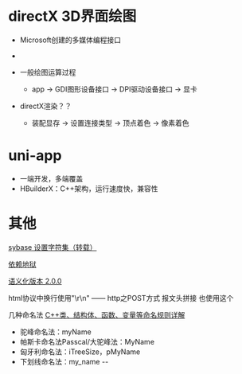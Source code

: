 
# directX 3D界面绘图
- Microsoft创建的多媒体编程接口
-
- 一般绘图运算过程
  - app → GDI图形设备接口 → DPI驱动设备接口 → 显卡

- directX渲染？？
  - 装配显存 → 设置连接类型 → 顶点着色 → 像素着色

# uni-app
- 一端开发，多端覆盖
- HBuilderX：C++架构，运行速度快，兼容性
 
 
# 其他
[sybase 设置字符集（转载）](https://www.cnblogs.com/oceanking/archive/2012/08/29/2661745.html)


[依赖地狱](https://segmentfault.com/t/semver/info)

[语义化版本 2.0.0](https://semver.org/lang/zh-CN/)


html协议中换行使用"\r\n" —— http之POST方式 报文头拼接 也使用这个

几种命名法
[C++类、结构体、函数、变量等命名规则详解](https://blog.csdn.net/shuiyixin/article/details/83117192)
- 驼峰命名法：myName
- 帕斯卡命名法Passcal/大驼峰法：MyName
- 匈牙利命名法：iTreeSize，pMyName
- 下划线命名法：my_name
--
